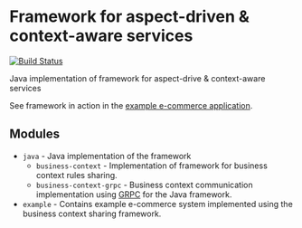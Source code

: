 # Framework for aspect-driven & context-aware services

[![Build Status](https://travis-ci.org/klimesf/diploma-thesis.svg?branch=master)](https://travis-ci.org/klimesf/diploma-thesis)

Java implementation of framework for aspect-drive & context-aware services

See framework in action in the [example e-commerce application](https://github.com/klimesf/diploma-thesis/tree/master/example).

## Modules

- `java` - Java implementation of the framework
  - `business-context` - Implementation of framework for business context rules sharing.
  - `business-context-grpc` - Business context communication implementation using [GRPC](https://grpc.io/) for the Java framework.
- `example` - Contains example e-commerce system implemented using the business context sharing framework.
